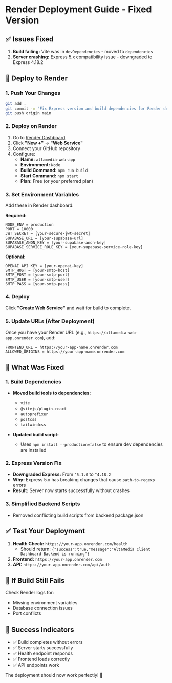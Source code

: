 # Render Deployment Guide - Fixed Version

## ✅ Issues Fixed
1. **Build failing:** Vite was in `devDependencies` - moved to `dependencies`
2. **Server crashing:** Express 5.x compatibility issue - downgraded to Express 4.18.2

## 🚀 Deploy to Render

### 1. Push Your Changes
```bash
git add .
git commit -m "Fix Express version and build dependencies for Render deployment"
git push origin main
```

### 2. Deploy on Render
1. Go to [Render Dashboard](https://dashboard.render.com/)
2. Click **"New +"** → **"Web Service"**
3. Connect your GitHub repository
4. Configure:
   - **Name:** `altamedia-web-app`
   - **Environment:** `Node`
   - **Build Command:** `npm run build`
   - **Start Command:** `npm start`
   - **Plan:** Free (or your preferred plan)

### 3. Set Environment Variables
Add these in Render dashboard:

**Required:**
```
NODE_ENV = production
PORT = 10000
JWT_SECRET = [your-secure-jwt-secret]
SUPABASE_URL = [your-supabase-url]
SUPABASE_ANON_KEY = [your-supabase-anon-key]
SUPABASE_SERVICE_ROLE_KEY = [your-supabase-service-role-key]
```

**Optional:**
```
OPENAI_API_KEY = [your-openai-key]
SMTP_HOST = [your-smtp-host]
SMTP_PORT = [your-smtp-port]
SMTP_USER = [your-smtp-user]
SMTP_PASS = [your-smtp-pass]
```

### 4. Deploy
Click **"Create Web Service"** and wait for build to complete.

### 5. Update URLs (After Deployment)
Once you have your Render URL (e.g., `https://altamedia-web-app.onrender.com`), add:
```
FRONTEND_URL = https://your-app-name.onrender.com
ALLOWED_ORIGINS = https://your-app-name.onrender.com
```

## 🔧 What Was Fixed

### 1. Build Dependencies
- **Moved build tools to dependencies:**
  - `vite`
  - `@vitejs/plugin-react`
  - `autoprefixer`
  - `postcss`
  - `tailwindcss`

- **Updated build script:**
  - Uses `npm install --production=false` to ensure dev dependencies are installed

### 2. Express Version Fix
- **Downgraded Express:** From `^5.1.0` to `^4.18.2`
- **Why:** Express 5.x has breaking changes that cause `path-to-regexp` errors
- **Result:** Server now starts successfully without crashes

### 3. Simplified Backend Scripts
- Removed conflicting build scripts from backend package.json

## ✅ Test Your Deployment

1. **Health Check:** `https://your-app.onrender.com/health`
   - Should return: `{"success":true,"message":"AltaMedia Client Dashboard Backend is running"}`
2. **Frontend:** `https://your-app.onrender.com`
3. **API:** `https://your-app.onrender.com/api/auth`

## 🐛 If Build Still Fails

Check Render logs for:
- Missing environment variables
- Database connection issues
- Port conflicts

## 🎉 Success Indicators

- ✅ Build completes without errors
- ✅ Server starts successfully
- ✅ Health endpoint responds
- ✅ Frontend loads correctly
- ✅ API endpoints work

The deployment should now work perfectly! 🚀
